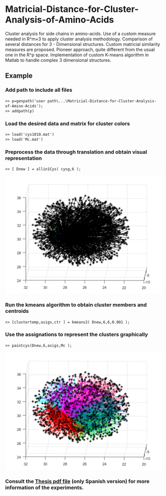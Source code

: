 # Matricial-Distance-for-Cluster-Analysis-of-Amino-Acids
Cluster analysis for side chains in amino-acids. Use of a custom measure needed in R^m×3 to apply cluster analysis methodology. Comparison of several distances for 3 - Dimensional structures. Custom matricial similarity measures are proposed. Pioneer approach, quite different from the usual one in the R^p space. Implementation of custom K-means algorithm in Matlab to handle complex 3 dimensional structures.

## Example

### Add path to include all files ###

    >> p=genpath('user path\...\Matricial-Distance-for-Cluster-Analysis-of-Amino-Acids');
    >> addpath(p)

### Load the desired data and matrix for cluster colors ###
    
    >> load('cys1010.mat')
    >> load('Mc.mat')
    

### Preprocess the data through translation and obtain visual representation ###

    >> [ Dnew ] = allin1Cys( cysg,6 );

![](https://github.com/rsrjohnson/Matricial-Distance-for-Cluster-Analysis-of-Amino-Acids/blob/main/Images/translation.png)

### Run the kmeans algorithm to obtain cluster members and centroids ###

    >> [clustertemp,asigs,ctr ] = kmeans2( Dnew,6,6,0.001 );

### Use the assignations  to represent the clusters graphically ###

    >> paintcys(Dnew,6,asigs,Mc );

![](https://github.com/rsrjohnson/Matricial-Distance-for-Cluster-Analysis-of-Amino-Acids/blob/main/Images/clusters.png)

### Consult the [ Thesis pdf file](https://github.com/rsrjohnson/Matricial-Distance-for-Cluster-Analysis-of-Amino-Acids/blob/main/Distancia%20matricial%20para%20an%C3%A1lisis%20de%20cl%C3%BAster%20de%20amino%C3%A1cidos.pdf) (only Spanish version) for more information of the experiments. ###
